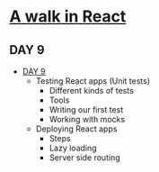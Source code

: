 # [A walk in React](/README.md)

## DAY 9
- [DAY 9](#day-9)
    - Testing React apps (Unit tests)
        - Different kinds of tests
        - Tools
        - Writing our first test
        - Working with mocks
    - Deploying React apps
        - Steps
        - Lazy loading
        - Server side routing